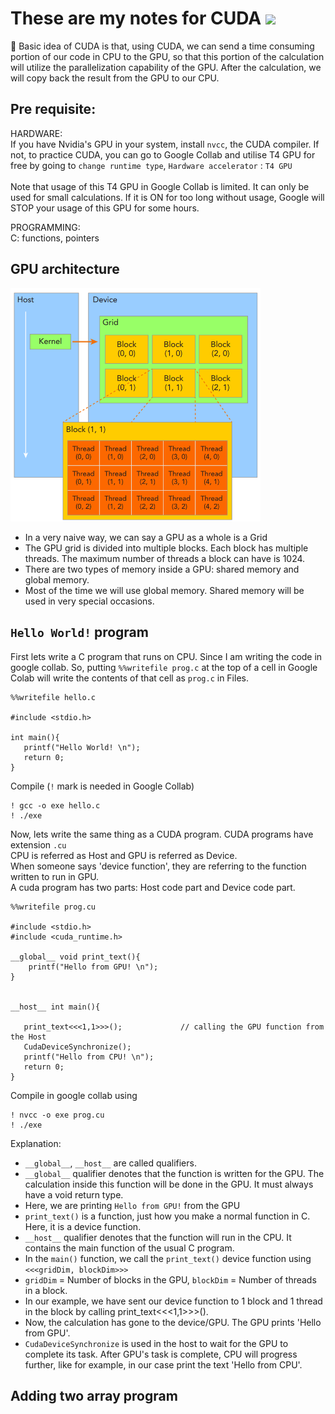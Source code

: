# These are my notes for CUDA <img width="100" src="https://github.com/user-attachments/assets/3fd4dd57-55a6-47d6-a43b-75ea93ea2539"/>

👋 Basic idea of CUDA is that, using CUDA, we can send a time consuming portion of our code in CPU to the GPU, so that this portion of the calculation will utilize the parallelization capability of the GPU. After the calculation, we will copy back the result from the GPU to our CPU.  

## Pre requisite: </br>

HARDWARE:</br> 
If you have Nvidia's GPU in your system, install `nvcc`, the CUDA compiler. If not, to practice CUDA, you can go to Google Collab and utilise T4 GPU for free by going to `change runtime type`, `Hardware accelerator` : `T4 GPU` </br>
</br>
Note that usage of this T4 GPU in Google Collab is limited. It can only be used for small calculations. If it is ON for too long without usage, Google will STOP your usage of this GPU for some hours.</br>

PROGRAMMING: </br>
C: functions, pointers


## GPU architecture
<img src="blocks.png" width="400"/>

* In a very naive way, we can say a GPU as a whole is a Grid
* The GPU grid is divided into multiple blocks. Each block has multiple threads. The maximum number of threads a block can have is 1024.
* There are two types of memory inside a GPU: shared memory and global memory.
* Most of the time we will use global memory. Shared memory will be used in very special occasions.


## `Hello World!` program

First lets write a C program that runs on CPU. Since I am writing the code in google collab. So, putting `%%writefile prog.c` at the top of a cell in Google Colab will write the contents of that cell as `prog.c` in Files.
```
%%writefile hello.c

#include <stdio.h>

int main(){
   printf("Hello World! \n");
   return 0;
}
```

Compile (`!` mark is needed in Google Collab) 
```
! gcc -o exe hello.c
! ./exe
```

Now, lets write the same thing as a CUDA program. CUDA programs have extension `.cu` </br> 
CPU is referred as Host and GPU is referred as Device. </br>
When someone says 'device function', they are referring to the function written to run in GPU.  
A cuda program has two parts: Host code part and Device code part.

```
%%writefile prog.cu

#include <stdio.h>
#include <cuda_runtime.h>

__global__ void print_text(){                   
    printf("Hello from GPU! \n");
}


__host__ int main(){

   print_text<<<1,1>>>();             // calling the GPU function from the Host
   CudaDeviceSynchronize();
   printf("Hello from CPU! \n");
   return 0;
}
```
Compile in google collab using 
```
! nvcc -o exe prog.cu
! ./exe
```

Explanation:
* `__global__`, `__host__` are called qualifiers.
* `__global__` qualifier denotes that the function is written for the GPU. The calculation inside this function will be done in the GPU. It must always have a void return type.
* Here, we are printing `Hello from GPU!` from the GPU
* `print_text()` is a function, just how you make a normal function in C. Here, it is a device function.
* `__host__` qualifier denotes that the function will run in the CPU. It contains the main function of the usual C program.
* In the `main()` function, we call the `print_text()` device function using `<<<gridDim, blockDim>>>`
* `gridDim` = Number of blocks in the GPU, `blockDim` = Number of threads in a block.
* In our example, we have sent our device function to 1 block and 1 thread in the block by calling print_text<<<1,1>>>().
* Now, the calculation has gone to the device/GPU. The GPU prints 'Hello from GPU'. 
* `CudaDeviceSynchronize` is used in the host to wait for the GPU to complete its task. After GPU's task is complete, CPU will progress further, like for example, in our case print the text 'Hello from CPU'.   

## Adding two array program


<!---

## Static global memory variables

* Create static variable using the qualifier __device__
* The unique thing about static variable is that it does not require a cudaMalloc(). The variable is accessible by both device function and host function.
--->
